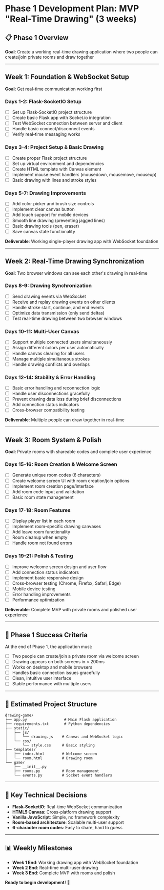 # Phase 1 Development Plan: MVP "Real-Time Drawing" (3 weeks)

## 📋 **Phase 1 Overview**
**Goal**: Create a working real-time drawing application where two people can create/join private rooms and draw together

---

## **Week 1: Foundation & WebSocket Setup**
**Goal**: Get real-time communication working first

### **Days 1-2: Flask-SocketIO Setup**
- [ ] Set up Flask-SocketIO project structure
- [ ] Create basic Flask app with Socket.io integration
- [ ] Test WebSocket connection between server and client
- [ ] Handle basic connect/disconnect events
- [ ] Verify real-time messaging works

### **Days 3-4: Project Setup & Basic Drawing**
- [ ] Create proper Flask project structure
- [ ] Set up virtual environment and dependencies
- [ ] Create HTML template with Canvas element
- [ ] Implement mouse event handlers (mousedown, mousemove, mouseup)
- [ ] Basic drawing with lines and stroke styles

### **Days 5-7: Drawing Improvements**
- [ ] Add color picker and brush size controls
- [ ] Implement clear canvas button
- [ ] Add touch support for mobile devices
- [ ] Smooth line drawing (preventing jagged lines)
- [ ] Basic drawing tools (pen, eraser)
- [ ] Save canvas state functionality

**Deliverable**: Working single-player drawing app with WebSocket foundation

---

## **Week 2: Real-Time Drawing Synchronization**
**Goal**: Two browser windows can see each other's drawing in real-time

### **Days 8-9: Drawing Synchronization**
- [ ] Send drawing events via WebSocket
- [ ] Receive and replay drawing events on other clients
- [ ] Handle stroke start, continue, and end events
- [ ] Optimize data transmission (only send deltas)
- [ ] Test real-time drawing between two browser windows

### **Days 10-11: Multi-User Canvas**
- [ ] Support multiple connected users simultaneously
- [ ] Assign different colors per user automatically
- [ ] Handle canvas clearing for all users
- [ ] Manage multiple simultaneous strokes
- [ ] Handle drawing conflicts and overlaps

### **Days 12-14: Stability & Error Handling**
- [ ] Basic error handling and reconnection logic
- [ ] Handle user disconnections gracefully
- [ ] Prevent drawing data loss during brief disconnections
- [ ] Add connection status indicators
- [ ] Cross-browser compatibility testing

**Deliverable**: Multiple people can draw together in real-time

---

## **Week 3: Room System & Polish**
**Goal**: Private rooms with shareable codes and complete user experience

### **Days 15-16: Room Creation & Welcome Screen**
- [ ] Generate unique room codes (6 characters)
- [ ] Create welcome screen UI with room creation/join options
- [ ] Implement room creation page/interface
- [ ] Add room code input and validation
- [ ] Basic room state management

### **Days 17-18: Room Features**
- [ ] Display player list in each room
- [ ] Implement room-specific drawing canvases
- [ ] Add leave room functionality
- [ ] Room cleanup when empty
- [ ] Handle room not found errors

### **Days 19-21: Polish & Testing**
- [ ] Improve welcome screen design and user flow
- [ ] Add connection status indicators
- [ ] Implement basic responsive design
- [ ] Cross-browser testing (Chrome, Firefox, Safari, Edge)
- [ ] Mobile device testing
- [ ] Error handling improvements
- [ ] Performance optimization

**Deliverable**: Complete MVP with private rooms and polished user experience

---

## 🎯 **Phase 1 Success Criteria**
At the end of Phase 1, the application must:
- [ ] Two people can create/join a private room via welcome screen
- [ ] Drawing appears on both screens in < 200ms
- [ ] Works on desktop and mobile browsers
- [ ] Handles basic connection issues gracefully
- [ ] Clean, intuitive user interface
- [ ] Stable performance with multiple users

---

## 📂 **Estimated Project Structure**
```
drawing-game/
├── app.py                 # Main Flask application
├── requirements.txt       # Python dependencies
├── static/
│   ├── js/
│   │   └── drawing.js    # Canvas and WebSocket logic
│   └── css/
│       └── style.css     # Basic styling
├── templates/
│   ├── index.html        # Welcome screen
│   └── room.html         # Drawing room
└── game/
    ├── __init__.py
    ├── rooms.py          # Room management
    └── events.py         # Socket event handlers
```

---

## 🔧 **Key Technical Decisions**
- **Flask-SocketIO**: Real-time WebSocket communication
- **HTML5 Canvas**: Cross-platform drawing support
- **Vanilla JavaScript**: Simple, no framework complexity
- **Room-based architecture**: Scalable multi-user support
- **6-character room codes**: Easy to share, hard to guess

---

## 📊 **Weekly Milestones**
- **Week 1 End**: Working drawing app with WebSocket foundation
- **Week 2 End**: Real-time multi-user drawing
- **Week 3 End**: Complete MVP with rooms and polish

**Ready to begin development!** 🚀 